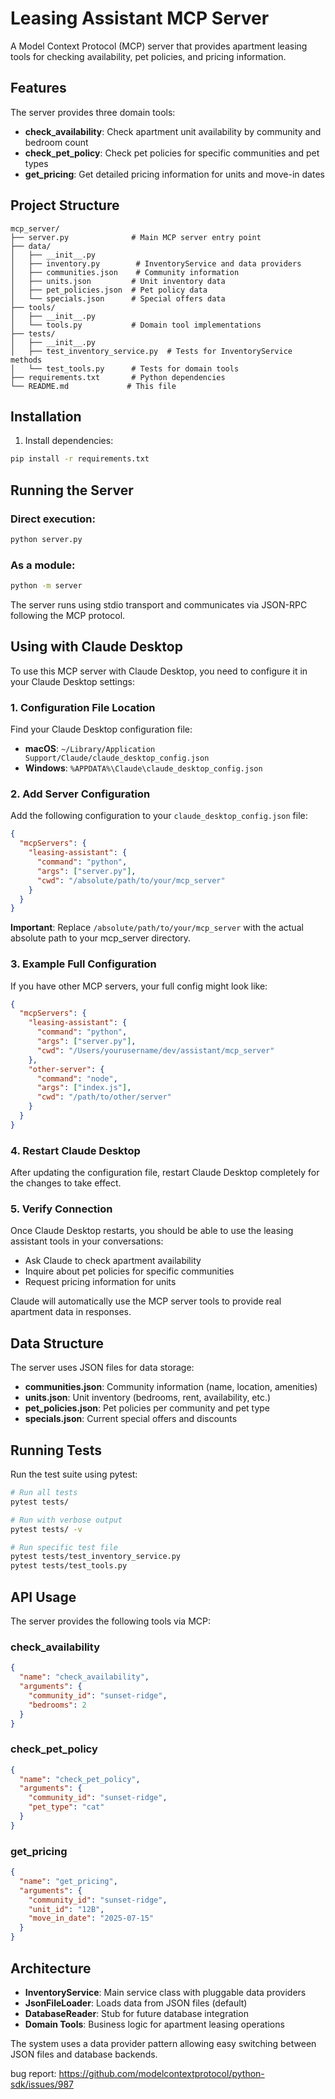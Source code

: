 # Leasing Assistant MCP Server

A Model Context Protocol (MCP) server that provides apartment leasing tools for checking availability, pet policies, and pricing information.

## Features

The server provides three domain tools:

- **check_availability**: Check apartment unit availability by community and bedroom count
- **check_pet_policy**: Check pet policies for specific communities and pet types
- **get_pricing**: Get detailed pricing information for units and move-in dates

## Project Structure

```
mcp_server/
├── server.py              # Main MCP server entry point
├── data/
│   ├── __init__.py
│   ├── inventory.py        # InventoryService and data providers
│   ├── communities.json    # Community information
│   ├── units.json         # Unit inventory data
│   ├── pet_policies.json  # Pet policy data
│   └── specials.json      # Special offers data
├── tools/
│   ├── __init__.py
│   └── tools.py           # Domain tool implementations
├── tests/
│   ├── __init__.py
│   ├── test_inventory_service.py  # Tests for InventoryService methods
│   └── test_tools.py      # Tests for domain tools
├── requirements.txt       # Python dependencies
└── README.md             # This file
```

## Installation

1. Install dependencies:
```bash
pip install -r requirements.txt
```

## Running the Server

### Direct execution:
```bash
python server.py
```

### As a module:
```bash
python -m server
```

The server runs using stdio transport and communicates via JSON-RPC following the MCP protocol.

## Using with Claude Desktop

To use this MCP server with Claude Desktop, you need to configure it in your Claude Desktop settings:

### 1. Configuration File Location

Find your Claude Desktop configuration file:
- **macOS**: `~/Library/Application Support/Claude/claude_desktop_config.json`
- **Windows**: `%APPDATA%\Claude\claude_desktop_config.json`

### 2. Add Server Configuration

Add the following configuration to your `claude_desktop_config.json` file:

```json
{
  "mcpServers": {
    "leasing-assistant": {
      "command": "python",
      "args": ["server.py"],
      "cwd": "/absolute/path/to/your/mcp_server"
    }
  }
}
```

**Important**: Replace `/absolute/path/to/your/mcp_server` with the actual absolute path to your mcp_server directory.

### 3. Example Full Configuration

If you have other MCP servers, your full config might look like:

```json
{
  "mcpServers": {
    "leasing-assistant": {
      "command": "python",
      "args": ["server.py"],
      "cwd": "/Users/yourusername/dev/assistant/mcp_server"
    },
    "other-server": {
      "command": "node",
      "args": ["index.js"],
      "cwd": "/path/to/other/server"
    }
  }
}
```

### 4. Restart Claude Desktop

After updating the configuration file, restart Claude Desktop completely for the changes to take effect.

### 5. Verify Connection

Once Claude Desktop restarts, you should be able to use the leasing assistant tools in your conversations:

- Ask Claude to check apartment availability
- Inquire about pet policies for specific communities  
- Request pricing information for units

Claude will automatically use the MCP server tools to provide real apartment data in responses.

## Data Structure

The server uses JSON files for data storage:

- **communities.json**: Community information (name, location, amenities)
- **units.json**: Unit inventory (bedrooms, rent, availability, etc.)
- **pet_policies.json**: Pet policies per community and pet type
- **specials.json**: Current special offers and discounts

## Running Tests

Run the test suite using pytest:

```bash
# Run all tests
pytest tests/

# Run with verbose output
pytest tests/ -v

# Run specific test file
pytest tests/test_inventory_service.py
pytest tests/test_tools.py
```

## API Usage

The server provides the following tools via MCP:

### check_availability
```json
{
  "name": "check_availability",
  "arguments": {
    "community_id": "sunset-ridge",
    "bedrooms": 2
  }
}
```

### check_pet_policy
```json
{
  "name": "check_pet_policy",
  "arguments": {
    "community_id": "sunset-ridge",
    "pet_type": "cat"
  }
}
```

### get_pricing
```json
{
  "name": "get_pricing",
  "arguments": {
    "community_id": "sunset-ridge",
    "unit_id": "12B",
    "move_in_date": "2025-07-15"
  }
}
```

## Architecture

- **InventoryService**: Main service class with pluggable data providers
- **JsonFileLoader**: Loads data from JSON files (default)
- **DatabaseReader**: Stub for future database integration
- **Domain Tools**: Business logic for apartment leasing operations

The system uses a data provider pattern allowing easy switching between JSON files and database backends.

bug report:
https://github.com/modelcontextprotocol/python-sdk/issues/987
